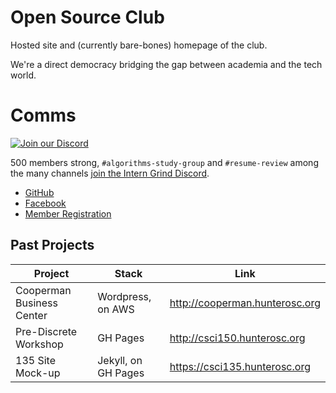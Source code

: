 # Open Source Club

Hosted site and (currently bare-bones) homepage of the club.

We're a direct democracy bridging the gap between academia and the tech world.

# Comms 
[![Join our Discord](https://discord.com/assets/e4923594e694a21542a489471ecffa50.svg)](https://discord.gg/VzZHsXr)

500 members strong, `#algorithms-study-group` and `#resume-review` among the many channels [join the Intern Grind Discord](https://discord.gg/VzZHsXr).

* [GitHub](https://github.com/Hunter-Open-Source-Club)
* [Facebook](https://www.facebook.com/HunterOSC/)
* [Member Registration](https://forms.gle/AMfuciYbbTW4fpWr6)

## Past Projects

| Project | Stack | Link|
|----|----|----|
| Cooperman Business Center | Wordpress, on AWS |  <http://cooperman.hunterosc.org> |
| Pre-Discrete Workshop |  GH Pages | <http://csci150.hunterosc.org> |
| 135 Site Mock-up | Jekyll, on GH Pages | <https://csci135.hunterosc.org> |


